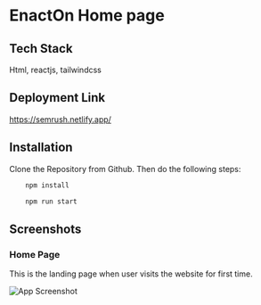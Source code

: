 # EnactOn Home page


## Tech Stack

Html, reactjs, tailwindcss


## Deployment Link

https://semrush.netlify.app/


## Installation

Clone the Repository from Github. Then do the following steps:

```bash
    npm install

    npm run start
```



## Screenshots

 ### Home Page
 
 This is the landing page when user visits the website for first time.

  ![App Screenshot](![enact_img](https://github.com/guptaneha0111/enact_project/assets/107460413/d2b761ae-c4bf-417d-a6b4-78d204822391)
)
  
  
  

 
 


